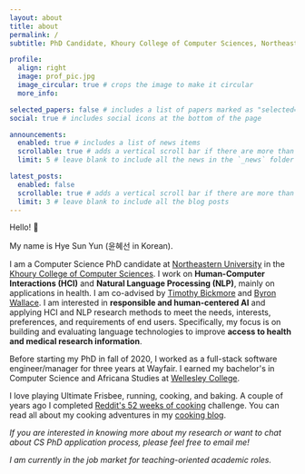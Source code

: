 ```yaml
---
layout: about
title: about
permalink: /
subtitle: PhD Candidate, Khoury College of Computer Sciences, Northeastern University

profile:
  align: right
  image: prof_pic.jpg
  image_circular: true # crops the image to make it circular
  more_info:

selected_papers: false # includes a list of papers marked as "selected={true}"
social: true # includes social icons at the bottom of the page

announcements:
  enabled: true # includes a list of news items
  scrollable: true # adds a vertical scroll bar if there are more than 3 news items
  limit: 5 # leave blank to include all the news in the `_news` folder

latest_posts:
  enabled: false
  scrollable: true # adds a vertical scroll bar if there are more than 3 new posts items
  limit: 3 # leave blank to include all the blog posts
---
```


Hello! 👋

My name is Hye Sun Yun (윤혜선 in Korean).

I am a Computer Science PhD candidate at [Northeastern University](https://www.northeastern.edu/) in the [Khoury College of Computer Sciences](https://www.khoury.northeastern.edu/).
I work on **Human-Computer Interactions (HCI)** and **Natural Language Processing (NLP)**, mainly on applications in health. I am co-advised by [Timothy Bickmore](https://www.ccs.neu.edu/home/bickmore/) and [Byron Wallace](https://www.byronwallace.com/).
I am interested in **responsible and human-centered AI** and applying HCI and NLP research methods to meet the needs, interests, preferences, and requirements of end users. Specifically, my focus is on building and evaluating language technologies to improve **access to health and medical research information**.

Before starting my PhD in fall of 2020, I worked as a full-stack software engineer/manager for three years at Wayfair.
I earned my bachelor's in Computer Science and Africana Studies at [Wellesley College](https://www.wellesley.edu/).

I love playing Ultimate Frisbee, running, cooking, and baking. A couple of years ago I completed [Reddit's 52 weeks of cooking](https://www.reddit.com/r/52weeksofcooking/) challenge. You can read all about my cooking adventures in my [cooking blog](https://heysonbyeson.wordpress.com/).

_If you are interested in knowing more about my research or want to chat about CS PhD application process, please feel free to email me!_

_I am currently in the job market for teaching-oriented academic roles._
